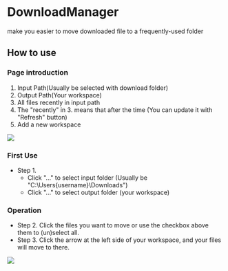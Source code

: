 # DownloadManager
make you easier to move downloaded file to a frequently-used folder

## How to use
### Page introduction
1. Input Path(Usually be selected with download folder)
2. Output Path(Your workspace)
3. All files recently in input path
4. The "recently" in 3. means that after the time (You can update it with "Refresh" button)
5. Add a new workspace

![](https://i.imgur.com/BgGegMd.png)

### First Use
* Step 1.
  * Click "..." to select input folder (Usually be "C:\Users\{username}\Downloads")
  * Click "..." to select output folder (your workspace)
### Operation
* Step 2. Click the files you want to move or use the checkbox above them to (un)select all.
* Step 3. Click the arrow at the left side of your workspace, and your files will move to there.

![](https://i.imgur.com/jnfKHdm.png)
